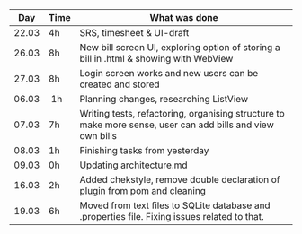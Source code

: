Day | Time | What was done
--- | ---- | -------------
22.03 | 4h | SRS, timesheet & UI-draft
26.03 | 8h | New bill screen UI, exploring option of storing a bill in .html & showing with WebView
27.03 | 8h | Login screen works and new users can be created and stored
06.03 | 1h | Planning changes, researching ListView
07.03 | 7h | Writing tests, refactoring, organising structure to make more sense, user can add bills and view own bills
08.03 | 1h | Finishing tasks from yesterday
09.03 | 0h | Updating architecture.md
16.03 | 2h | Added chekstyle, remove double declaration of plugin from pom and cleaning
19.03 | 6h | Moved from text files to SQLite database and .properties file. Fixing issues related to that.
